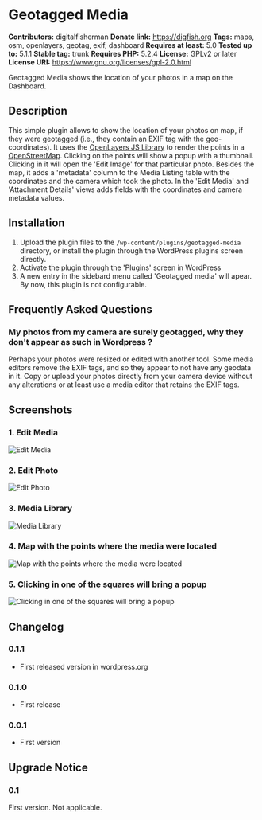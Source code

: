 # Geotagged Media

**Contributors:** digitalfisherman
**Donate link:** https://digfish.org
**Tags:** maps, osm, openlayers, geotag, exif, dashboard
**Requires at least:** 5.0
**Tested up to:** 5.1.1
**Stable tag:** trunk
**Requires PHP:** 5.2.4
**License:** GPLv2 or later
**License URI:** https://www.gnu.org/licenses/gpl-2.0.html

Geotagged Media shows the location of your photos in a map on the Dashboard.


## Description

This simple plugin allows to show the location of your photos on map, if they were geotagged (i.e., they contain an EXIF tag with the geo-coordinates).
It uses the [OpenLayers JS Library](https://openlayers.org/) to render the points in a [OpenStreetMap](https://www.openstreetmap.org/). Clicking on the points will show a popup with a thumbnail. Clicking in it will open the 'Edit Image' for that particular photo.
Besides the map, it adds a 'metadata' column to the Media Listing table with the coordinates and the camera which took the photo. In the 'Edit Media' and 'Attachment Details' views adds fields with the coordinates and camera metadata values.



## Installation


1. Upload the plugin files to the `/wp-content/plugins/geotagged-media` directory, or install the plugin through the WordPress plugins screen directly.
2. Activate the plugin through the 'Plugins' screen in WordPress
3. A new entry in the sidebard menu called 'Geotagged media' will apear. By now, this plugin is not configurable.


## Frequently Asked Questions


### My photos from my camera are surely geotagged, why they don't appear as such in Wordpress ?

Perhaps your photos were resized or edited with another tool. Some media editors remove the EXIF tags, and so they appear to not have any geodata in it. Copy or upload your photos directly from your camera device without any alterations or at least use a media editor that retains the EXIF tags.


## Screenshots

### 1. Edit Media
![Edit Media](https://ps.w.org/geotagged-media/assets/screenshot-1.jpg)

### 2. Edit Photo
![Edit Photo](https://ps.w.org/geotagged-media/assets/screenshot-2.jpg)

### 3. Media Library
![Media Library](https://ps.w.org/geotagged-media/assets/screenshot-3.jpg)

### 4. Map with the points where the media were located
![Map with the points where the media were located](https://ps.w.org/geotagged-media/assets/screenshot-4.jpg)

### 5. Clicking in one of the squares will bring a popup
![Clicking in one of the squares will bring a popup](https://ps.w.org/geotagged-media/assets/screenshot-5.jpg)



## Changelog


### 0.1.1
* First released version in wordpress.org


### 0.1.0
* First release


### 0.0.1
* First version



## Upgrade Notice


### 0.1
First version. Not applicable.
